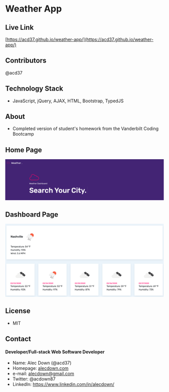 # Weather App

## Live Link
[https://acd37.github.io/weather-app/](https://acd37.github.io/weather-app/)

## Contributors
@acd37

## Technology Stack
* JavaScript, jQuery, AJAX, HTML, Bootstrap, TypedJS

## About
* Completed version of student's homework from the Vanderbilt Coding Bootcamp

## Home Page
<img src="./assets/images/screenshot1.png" alt="screenshot" />


## Dashboard Page
<img src="./assets/images/screenshot2.png" alt="screenshot" />


## License 
* MIT

## Contact
#### Developer/Full-stack Web Software Developer
* Name: Alec Down (@acd37)
* Homepage: [alecdown.com](https://alecdown.com)
* e-mail: alecdown@gmail.com
* Twitter: @acdown87
* LinkedIn: https://www.linkedin.com/in/alecdown/


